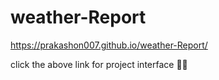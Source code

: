 # weather-Report

 https://prakashon007.github.io/weather-Report/

 click the above link for project interface ☝🏻
 

